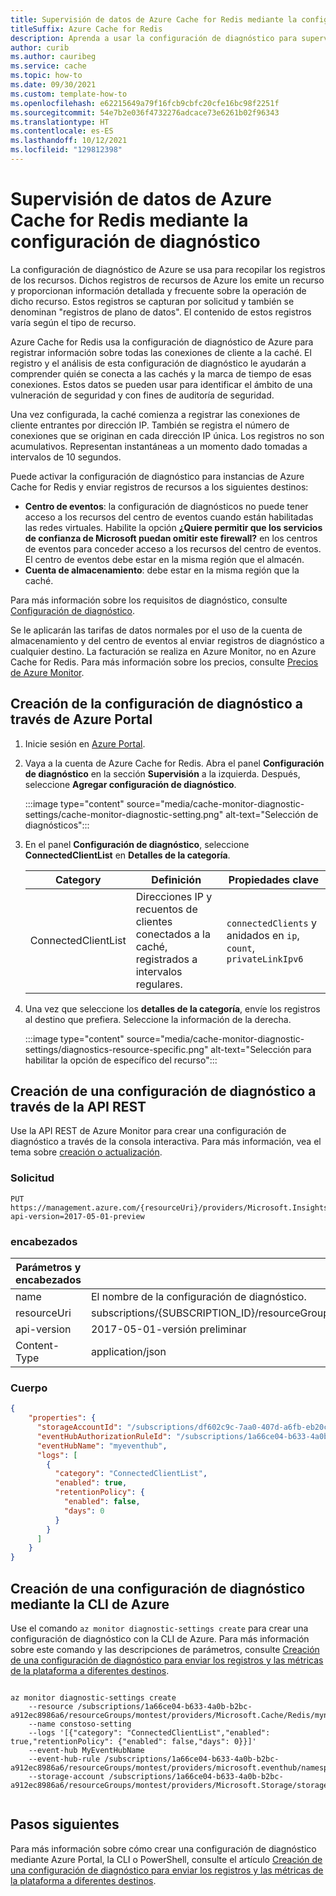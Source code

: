 ```yaml
---
title: Supervisión de datos de Azure Cache for Redis mediante la configuración de diagnóstico
titleSuffix: Azure Cache for Redis
description: Aprenda a usar la configuración de diagnóstico para supervisar las direcciones IP conectadas a su instancia de Azure Cache for Redis.
author: curib
ms.author: cauribeg
ms.service: cache
ms.topic: how-to
ms.date: 09/30/2021
ms.custom: template-how-to
ms.openlocfilehash: e62215649a79f16fcb9cbfc20cfe16bc98f2251f
ms.sourcegitcommit: 54e7b2e036f4732276adcace73e6261b02f96343
ms.translationtype: HT
ms.contentlocale: es-ES
ms.lasthandoff: 10/12/2021
ms.locfileid: "129812398"
---
```

# <a name="monitor-azure-cache-for-redis-data-using-diagnostic-settings"></a>Supervisión de datos de Azure Cache for Redis mediante la configuración de diagnóstico

La configuración de diagnóstico de Azure se usa para recopilar los registros de los recursos. Dichos registros de recursos de Azure los emite un recurso y proporcionan información detallada y frecuente sobre la operación de dicho recurso. Estos registros se capturan por solicitud y también se denominan "registros de plano de datos". El contenido de estos registros varía según el tipo de recurso.

Azure Cache for Redis usa la configuración de diagnóstico de Azure para registrar información sobre todas las conexiones de cliente a la caché. El registro y el análisis de esta configuración de diagnóstico le ayudarán a comprender quién se conecta a las cachés y la marca de tiempo de esas conexiones. Estos datos se pueden usar para identificar el ámbito de una vulneración de seguridad y con fines de auditoría de seguridad.

Una vez configurada, la caché comienza a registrar las conexiones de cliente entrantes por dirección IP. También se registra el número de conexiones que se originan en cada dirección IP única. Los registros no son acumulativos. Representan instantáneas a un momento dado tomadas a intervalos de 10 segundos.

Puede activar la configuración de diagnóstico para instancias de Azure Cache for Redis y enviar registros de recursos a los siguientes destinos:

- **Centro de eventos**: la configuración de diagnósticos no puede tener acceso a los recursos del centro de eventos cuando están habilitadas las redes virtuales. Habilite la opción **¿Quiere permitir que los servicios de confianza de Microsoft puedan omitir este firewall?** en los centros de eventos para conceder acceso a los recursos del centro de eventos. El centro de eventos debe estar en la misma región que el almacén.
- **Cuenta de almacenamiento**: debe estar en la misma región que la caché.

Para más información sobre los requisitos de diagnóstico, consulte [Configuración de diagnóstico](/azure/azure-monitor/essentials/diagnostic-settings?tabs=CMD).

Se le aplicarán las tarifas de datos normales por el uso de la cuenta de almacenamiento y del centro de eventos al enviar registros de diagnóstico a cualquier destino. La facturación se realiza en Azure Monitor, no en Azure Cache for Redis.
Para más información sobre los precios, consulte [Precios de Azure Monitor](https://azure.microsoft.com/pricing/details/monitor/).

## <a name="create-diagnostics-settings-via-the-azure-portal"></a> Creación de la configuración de diagnóstico a través de Azure Portal

1. Inicie sesión en [Azure Portal](https://portal.azure.com).

1. Vaya a la cuenta de Azure Cache for Redis. Abra el panel **Configuración de diagnóstico** en la sección **Supervisión** a la izquierda. Después, seleccione **Agregar configuración de diagnóstico**.

   :::image type="content" source="media/cache-monitor-diagnostic-settings/cache-monitor-diagnostic-setting.png" alt-text="Selección de diagnósticos":::

1. En el panel **Configuración de diagnóstico**, seleccione **ConnectedClientList** en **Detalles de la categoría**.

   |Category  | Definición  | Propiedades clave   |
   |---------|---------|---------|
   |ConnectedClientList |  Direcciones IP y recuentos de clientes conectados a la caché, registrados a intervalos regulares. | `connectedClients` y anidados en `ip`, `count`, `privateLinkIpv6` |
  
1. Una vez que seleccione los **detalles de la categoría**, envíe los registros al destino que prefiera. Seleccione la información de la derecha.

    :::image type="content" source="media/cache-monitor-diagnostic-settings/diagnostics-resource-specific.png" alt-text="Selección para habilitar la opción de específico del recurso":::

## <a name="create-diagnostic-setting-via-rest-api"></a> Creación de una configuración de diagnóstico a través de la API REST

Use la API REST de Azure Monitor para crear una configuración de diagnóstico a través de la consola interactiva. Para más información, vea el tema sobre [creación o actualización](/rest/api/monitor/diagnostic-settings/create-or-update.md).

### <a name="request"></a>Solicitud

```http
PUT https://management.azure.com/{resourceUri}/providers/Microsoft.Insights/diagnosticSettings/{name}?api-version=2017-05-01-preview
```

### <a name="headers"></a>encabezados

   | Parámetros y encabezados | Valor y descripción |
   |---------|---------|
   | name | El nombre de la configuración de diagnóstico. |
   | resourceUri | subscriptions/{SUBSCRIPTION_ID}/resourceGroups/{RESOURCE_GROUP}/providers/Microsoft.Cache/Redis/{CACHE_NAME} |
   | api-version | 2017-05-01-versión preliminar |
   | Content-Type | application/json |

### <a name="body"></a>Cuerpo

```json
{
    "properties": {
      "storageAccountId": "/subscriptions/df602c9c-7aa0-407d-a6fb-eb20c8bd1192/resourceGroups/apptest/providers/Microsoft.Storage/storageAccounts/appteststorage1",
      "eventHubAuthorizationRuleId": "/subscriptions/1a66ce04-b633-4a0b-b2bc-a912ec8986a6/resourceGroups/montest/providers/microsoft.eventhub/namespaces/mynamespace/eventhubs/myeventhub/authorizationrules/myrule",
      "eventHubName": "myeventhub",
      "logs": [
        {
          "category": "ConnectedClientList",
          "enabled": true,
          "retentionPolicy": {
            "enabled": false,
            "days": 0
          }
        }
      ]
    }
}
```

## <a name="create-diagnostic-setting-via-azure-cli"></a>Creación de una configuración de diagnóstico mediante la CLI de Azure

Use el comando `az monitor diagnostic-settings create` para crear una configuración de diagnóstico con la CLI de Azure. Para más información sobre este comando y las descripciones de parámetros, consulte [Creación de una configuración de diagnóstico para enviar los registros y las métricas de la plataforma a diferentes destinos](../azure-monitor/essentials/diagnostic-settings.md).

```azurecli

az monitor diagnostic-settings create 
    --resource /subscriptions/1a66ce04-b633-4a0b-b2bc-a912ec8986a6/resourceGroups/montest/providers/Microsoft.Cache/Redis/myname
    --name constoso-setting
    --logs '[{"category": "ConnectedClientList","enabled": true,"retentionPolicy": {"enabled": false,"days": 0}}]'    
    --event-hub MyEventHubName 
    --event-hub-rule /subscriptions/1a66ce04-b633-4a0b-b2bc-a912ec8986a6/resourceGroups/montest/providers/microsoft.eventhub/namespaces/mynamespace/authorizationrules/RootManageSharedAccessKey 
    --storage-account /subscriptions/1a66ce04-b633-4a0b-b2bc-a912ec8986a6/resourceGroups/montest/providers/Microsoft.Storage/storageAccounts/myuserspace


```

## <a name="next-steps"></a>Pasos siguientes

Para más información sobre cómo crear una configuración de diagnóstico mediante Azure Portal, la CLI o PowerShell, consulte el artículo [Creación de una configuración de diagnóstico para enviar los registros y las métricas de la plataforma a diferentes destinos](../azure-monitor/essentials/diagnostic-settings.md).
